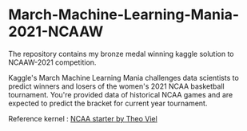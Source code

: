 # March-Machine-Learning-Mania-2021-NCAAW

The repository contains my bronze medal winning kaggle solution to NCAAW-2021 competition. 

Kaggle's March Machine Learning Mania challenges data scientists to predict winners and losers of the women's 2021 NCAA basketball tournament. You're provided data of historical NCAA games and are expected to predict the bracket for current year tournament. 

Reference kernel : [NCAA starter by Theo Viel](https://www.kaggle.com/theoviel/ncaa-starter-the-simpler-the-better)
